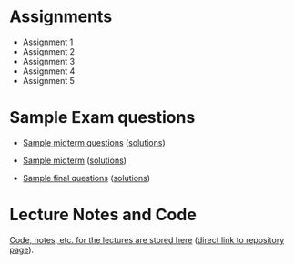 # Assignments

- Assignment 1
- Assignment 2
- Assignment 3
- Assignment 4
- Assignment 5

# Sample Exam questions

- [Sample midterm questions](sample_midterm_questions/225_midterm_sample_questions.pdf) ([solutions](sample_midterm_questions/222_midterm_sample_questions_sol.pdf))
- [Sample midterm](sample_midterm_questions/225_midterm_BBY_summer2023.pdf) ([solutions](225_midterm_BBY_summer2023_sol))

- [Sample final questions](sample_final_questions/final_sample_questions.pdf) ([solutions](sample_final_questions/final_sample_questions_sol.pdf))


# Lecture Notes and Code

[Code, notes, etc. for the lectures are stored here](lecture_notes/) ([direct link to repository page](https://github.com/tjd1234/cmpt225fall2023/tree/main/lecture_notes)).
